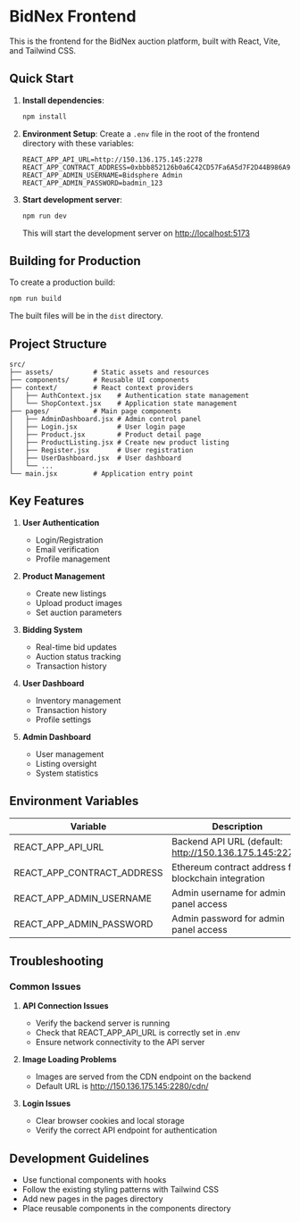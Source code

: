 # BidNex Frontend

This is the frontend for the BidNex auction platform, built with React, Vite, and Tailwind CSS.

## Quick Start

1. **Install dependencies**:
   ```bash
   npm install
   ```

2. **Environment Setup**:
   Create a `.env` file in the root of the frontend directory with these variables:
   ```
   REACT_APP_API_URL=http://150.136.175.145:2278
   REACT_APP_CONTRACT_ADDRESS=0xbbb852126b0a6C42CD57Fa6A5d7F2D44B986A950
   REACT_APP_ADMIN_USERNAME=Bidsphere Admin
   REACT_APP_ADMIN_PASSWORD=badmin_123
   ```

3. **Start development server**:
   ```bash
   npm run dev
   ```
   This will start the development server on [http://localhost:5173](http://localhost:5173)

## Building for Production

To create a production build:
```bash
npm run build
```

The built files will be in the `dist` directory.

## Project Structure

```
src/
├── assets/          # Static assets and resources
├── components/      # Reusable UI components
├── context/         # React context providers
│   ├── AuthContext.jsx    # Authentication state management
│   └── ShopContext.jsx    # Application state management
├── pages/           # Main page components
│   ├── AdminDashboard.jsx # Admin control panel
│   ├── Login.jsx          # User login page
│   ├── Product.jsx        # Product detail page
│   ├── ProductListing.jsx # Create new product listing
│   ├── Register.jsx       # User registration
│   ├── UserDashboard.jsx  # User dashboard
│   └── ...
└── main.jsx         # Application entry point
```

## Key Features

1. **User Authentication**
   - Login/Registration
   - Email verification
   - Profile management

2. **Product Management**
   - Create new listings
   - Upload product images
   - Set auction parameters

3. **Bidding System**
   - Real-time bid updates
   - Auction status tracking
   - Transaction history

4. **User Dashboard**
   - Inventory management
   - Transaction history
   - Profile settings

5. **Admin Dashboard**
   - User management
   - Listing oversight
   - System statistics

## Environment Variables

| Variable | Description |
|----------|-------------|
| REACT_APP_API_URL | Backend API URL (default: http://150.136.175.145:2278) |
| REACT_APP_CONTRACT_ADDRESS | Ethereum contract address for blockchain integration |
| REACT_APP_ADMIN_USERNAME | Admin username for admin panel access |
| REACT_APP_ADMIN_PASSWORD | Admin password for admin panel access |

## Troubleshooting

### Common Issues

1. **API Connection Issues**
   - Verify the backend server is running
   - Check that REACT_APP_API_URL is correctly set in .env
   - Ensure network connectivity to the API server

2. **Image Loading Problems**
   - Images are served from the CDN endpoint on the backend
   - Default URL is http://150.136.175.145:2280/cdn/

3. **Login Issues**
   - Clear browser cookies and local storage
   - Verify the correct API endpoint for authentication

## Development Guidelines

- Use functional components with hooks
- Follow the existing styling patterns with Tailwind CSS
- Add new pages in the pages directory
- Place reusable components in the components directory
